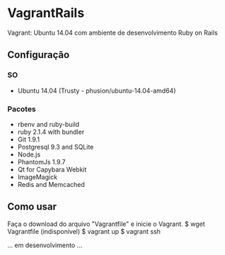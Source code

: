# VagrantRails
Vagrant: Ubuntu 14.04 com ambiente de desenvolvimento Ruby on Rails


## Configuração
### SO
- Ubuntu 14.04 (Trusty - phusion/ubuntu-14.04-amd64)


### Pacotes
- rbenv and ruby-build
- ruby 2.1.4 with bundler
- Git 1.9.1
- Postgresql 9.3 and SQLite
- Node.js
- PhantomJs 1.9.7
- Qt for Capybara Webkit
- ImageMagick
- Redis and Memcached


## Como usar
Faça o download do arquivo "Vagrantfile" e inicie o Vagrant.
$ wget Vagrantfile (indisponível)
$ vagrant up
$ vagrant ssh

... em desenvolvimento ...

